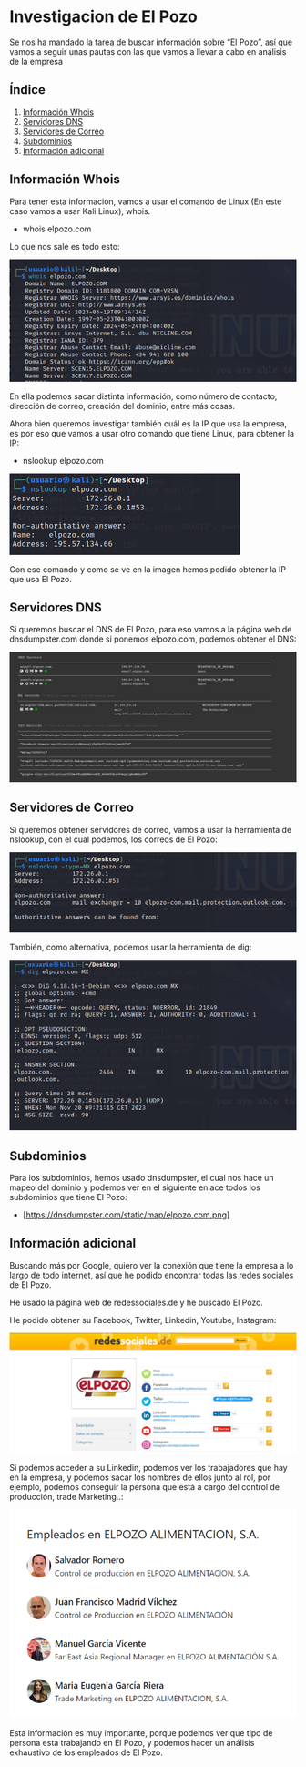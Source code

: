 # Investigacion de El Pozo

Se nos ha mandado la tarea de buscar información sobre “El Pozo”, así que vamos a seguir unas pautas con las que vamos a llevar a cabo en análisis de la empresa

## Índice
1. [Información Whois](#id1)
2. [Servidores DNS](#id2)
3. [Servidores de Correo](#id3)
4. [Subdominios](#id4)
5. [Información adicional](#id5)

## Información Whois<a name="id1"></a>

Para tener esta información, vamos a usar el comando de Linux (En este caso vamos a usar Kali Linux), whois.

* whois elpozo.com

Lo que nos sale es todo esto:

![](img/1.PNG)

En ella podemos sacar distinta información, como número de contacto, dirección de correo, creación del dominio, entre más cosas.

Ahora bien queremos investigar también cuál es la IP que usa la empresa, es por eso que vamos a usar otro comando que tiene Linux, para obtener la IP:

* nslookup elpozo.com

![](img/2.PNG)

Con ese comando y como se ve en la imagen hemos podido obtener la IP que usa El Pozo.

## Servidores DNS<a name="id2"></a>

Si queremos buscar el DNS de El Pozo, para eso vamos a la página web de dnsdumpster.com donde si ponemos elpozo.com, podemos obtener el DNS:

![](img/3.PNG)

## Servidores de Correo<a name="id3"></a>

Si queremos obtener servidores de correo, vamos a usar la herramienta de nslookup, con el cual podemos, los correos de El Pozo:

![](img/4.PNG)

También, como alternativa, podemos usar la herramienta de dig:

![](img/5.PNG)

## Subdominios<a name="id4"></a>

Para los subdominios, hemos usado dnsdumpster, el cual nos hace un mapeo del dominio y podemos ver en el siguiente enlace todos los subdominios que tiene El Pozo:

* [https://dnsdumpster.com/static/map/elpozo.com.png]

## Información adicional<a name="id5"></a>

Buscando más por Google, quiero ver la conexión que tiene la empresa a lo largo de todo internet, así que he podido encontrar todas las redes sociales de El Pozo.

He usado la página web de redessociales.de y he buscado El Pozo.

He podido obtener su Facebook, Twitter, Linkedin, Youtube, Instagram:

![](img/6.PNG)

Si podemos acceder a su Linkedin, podemos ver los trabajadores que hay en la empresa, y podemos sacar los nombres de ellos junto al rol, por ejemplo, podemos conseguir la persona que está a cargo del control de producción, trade Marketing..:

![](img/7.PNG)

Esta información es muy importante, porque podemos ver que tipo de persona esta trabajando en El Pozo, y podemos hacer  un análisis exhaustivo de los empleados de El Pozo.
